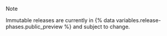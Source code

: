 > [!NOTE]
> Immutable releases are currently in {% data variables.release-phases.public_preview %} and subject to change.
